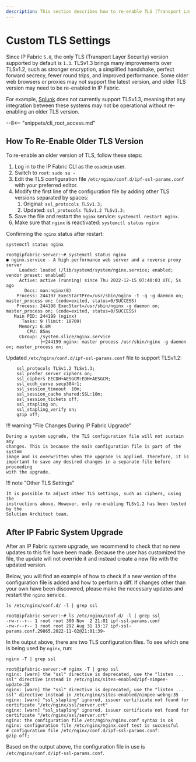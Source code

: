 ```yaml
---
description: This section describes how to re-enable TLS (Transport Layer Security) versions older than 1.3.
---
```


# Custom TLS Settings

Since IP Fabric `5.0`, the only TLS (Transport Layer Security) version supported
by default is `1.3`. TLSv1.3 brings many improvements over TLSv1.2, such as
stronger encryption, a simplified handshake, perfect forward secrecy, fewer
round trips, and improved performance. Some older web browsers or proxies may
not support the latest version, and older TLS version may need to be re-enabled
in IP Fabric.

For example,
[Splunk](https://docs.splunk.com/Documentation/Splunk/9.0.1/Security/SetyourSSLversion)
does not currently support TLSv1.3, meaning that any integration between these
systems may not be operational without re-enabling an older TLS version.

--8<-- "snippets/cli_root_access.md"

## How To Re-Enable Older TLS Version

To re-enable an older version of TLS, follow these steps:

1. Log in to the IP Fabric CLI as the `osadmin` user.
2. Switch to `root`: `sudo su -`
3. Edit the TLS configuration file `/etc/nginx/conf.d/ipf-ssl-params.conf` with
   your preferred editor.
4. Modify the first line of the configuration file by adding other TLS versions
   separated by spaces:
   1. Original: `ssl_protocols TLSv1.3;`
   2. Updated: `ssl_protocols TLSv1.2 TLSv1.3;`
5. Save the file and restart the `nginx` service: `systemctl restart nginx`.
6. Make sure that `nginx` is reactivated: `systemctl status nginx`

Confirming the `nginx` status after restart:

```shell
systemctl status nginx
```

```shell
root@ipfabric-server:~# systemctl status nginx
● nginx.service - A high performance web server and a reverse proxy server
     Loaded: loaded (/lib/systemd/system/nginx.service; enabled; vendor preset: enabled)
     Active: active (running) since Thu 2022-12-15 07:40:03 UTC; 5s ago
       Docs: man:nginx(8)
    Process: 244197 ExecStartPre=/usr/sbin/nginx -t -q -g daemon on; master_process on; (code=exited, status=0/SUCCESS)
    Process: 244198 ExecStart=/usr/sbin/nginx -g daemon on; master_process on; (code=exited, status=0/SUCCESS)
   Main PID: 244199 (nginx)
      Tasks: 9 (limit: 18709)
     Memory: 6.8M
        CPU: 85ms
     CGroup: /system.slice/nginx.service
             ├─244199 nginx: master process /usr/sbin/nginx -g daemon on; master_process on;
```

Updated `/etc/nginx/conf.d/ipf-ssl-params.conf` file to support TLSv1.2:

```shell
    ssl_protocols TLSv1.2 TLSv1.3;
    ssl_prefer_server_ciphers on;
    ssl_ciphers EECDH+AESGCM:EDH+AESGCM;
    ssl_ecdh_curve secp384r1;
    ssl_session_timeout  10m;
    ssl_session_cache shared:SSL:10m;
    ssl_session_tickets off;
    ssl_stapling on;
    ssl_stapling_verify on;
    gzip off;
```

!!! warning "File Changes During IP Fabric Upgrade"

    During a system upgrade, the TLS configuration file will not sustain any
    changes. This is because the main configuration file is part of the system
    image and is overwritten when the upgrade is applied. Therefore, it is
    important to save any desired changes in a separate file before proceeding
    with the upgrade.

!!! note "Other TLS Settings"

    It is possible to adjust other TLS settings, such as ciphers, using the
    instructions above. However, only re-enabling TLSv1.2 has been tested by the
    Solution Architect team.

## After IP Fabric System Upgrade

After an IP Fabric system upgrade, we recommend to check that no new updates to
this file have been made. Because the user has customized the file, the update
will not override it and instead create a new file with the updated version.

Below, you will find an example of how to check if a new version of the
configuration file is added and how to perform a diff. If changes other than
your own have been discovered, please make the necessary updates and restart the
`nginx` service.

```shell
ls /etc/nginx/conf.d/ -l | grep ssl
```

```shell
root@ipfabric-server:~# ls /etc/nginx/conf.d/ -l | grep ssl
-rw-r--r-- 1 root root 300 Nov  2 21:01 ipf-ssl-params.conf
-rw-r--r-- 1 root root 292 Aug 31 13:17 ipf-ssl-params.conf.29865.2022-11-02@21:01:39~
```

In the output above, there are two TLS configuration files. To see which one is
being used by `nginx`, run:

```shell
nginx -T | grep ssl
```

```shell
root@ipfabric-server:~# nginx -T | grep ssl
nginx: [warn] the "ssl" directive is deprecated, use the "listen ... ssl" directive instead in /etc/nginx/sites-enabled/ipf-nimpee-update:28
nginx: [warn] the "ssl" directive is deprecated, use the "listen ... ssl" directive instead in /etc/nginx/sites-enabled/nimpee-webng:35
nginx: [warn] "ssl_stapling" ignored, issuer certificate not found for certificate "/etc/nginx/ssl/server.crt"
nginx: [warn] "ssl_stapling" ignored, issuer certificate not found for certificate "/etc/nginx/ssl/server.crt"
nginx: the configuration file /etc/nginx/nginx.conf syntax is ok
nginx: configuration file /etc/nginx/nginx.conf test is successful
# configuration file /etc/nginx/conf.d/ipf-ssl-params.conf:                                                  gzip off;
```

Based on the output above, the configuration file in use is
`/etc/nginx/conf.d/ipf-ssl-params.conf`.
